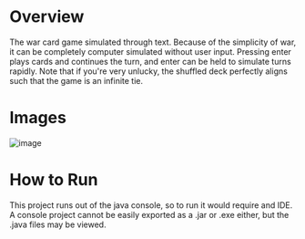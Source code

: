 # Overview
The war card game simulated through text. Because of the simplicity of war, it can be completely computer simulated without user input. Pressing enter plays cards and continues the turn, and enter can be held to simulate turns rapidly. Note that if you're very unlucky, the shuffled deck perfectly aligns such that the game is an infinite tie.

# Images
![image](https://github.com/user-attachments/assets/5a5347ee-633f-4b39-8886-a25e5e9539ef)

# How to Run
This project runs out of the java console, so to run it would require and IDE. A console project cannot be easily exported as a .jar or .exe either, but the .java files may be viewed.
